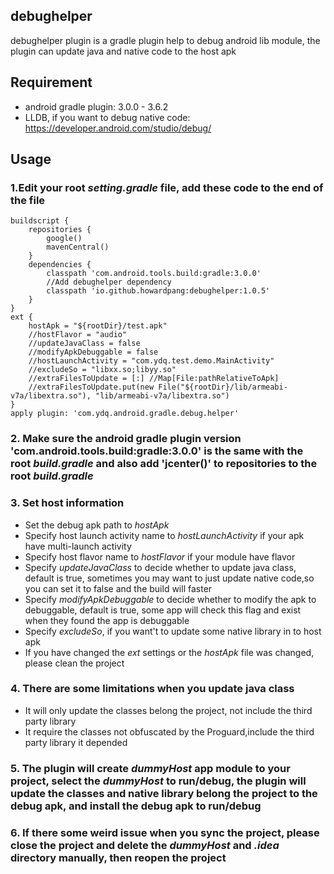 ## debughelper
debughelper plugin is a gradle plugin help to debug android lib module, the plugin can update java and native code to the host apk
## Requirement
* android gradle plugin: 3.0.0 - 3.6.2
* LLDB, if you want to debug native code: <https://developer.android.com/studio/debug/>
## Usage
### 1.Edit your root *setting.gradle* file, add these code to the **end of the file**
    buildscript {
        repositories {
            google()
            mavenCentral()
        }
        dependencies {
            classpath 'com.android.tools.build:gradle:3.0.0'
            //Add debughelper dependency
            classpath 'io.github.howardpang:debughelper:1.0.5'
        }
    }
    ext {
        hostApk = "${rootDir}/test.apk"
        //hostFlavor = "audio"
        //updateJavaClass = false
        //modifyApkDebuggable = false
        //hostLaunchActivity = "com.ydq.test.demo.MainActivity"
        //excludeSo = "libxx.so;libyy.so"
        //extraFilesToUpdate = [:] //Map[File:pathRelativeToApk]
        //extraFilesToUpdate.put(new File("${rootDir}/lib/armeabi-v7a/libextra.so"), "lib/armeabi-v7a/libextra.so")
    }
    apply plugin: 'com.ydq.android.gradle.debug.helper'
### 2. Make sure the android gradle plugin version 'com.android.tools.build:gradle:3.0.0' is the same with the root *build.gradle* and also add 'jcenter()' to repositories to the root *build.gradle*
### 3. Set host information
* Set the debug apk path to *hostApk*
* Specify host launch activity name to *hostLaunchActivity* if your apk have multi-launch activity  
* Specify host flavor name to *hostFlavor* if your module have flavor
* Specify *updateJavaClass* to decide whether to update java class, default is true, sometimes you may want to just update native code,so you can set it to false and the build will faster
* Specify *modifyApkDebuggable* to decide whether to modify the apk to debuggable, default is true, some app will check this flag and exist when they found the app is debuggable
* Specify *excludeSo*, if you want't to update some native library in to host apk
* If you have changed the *ext* settings or the *hostApk* file was changed, please clean the project
### 4. There are some limitations when you update java class
* It will only update the classes belong the project, not include the third party library
* It require the classes not obfuscated by the Proguard,include the third party library it depended
### 5. The plugin will create *dummyHost* app module to your project, select the *dummyHost* to run/debug, the plugin will update the classes and native library belong the project to the debug apk, and install the debug apk to run/debug  
### 6. If there some weird issue when you sync the project, please close the project and delete the *dummyHost* and *.idea* directory manually, then reopen the project
